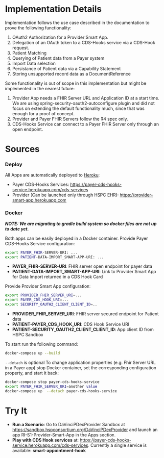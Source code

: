 
# Implementation Details
Implementation follows the use case described in the documentation to prove the following functionality:
1. OAuth2 Authorization for a Provider Smart App.
2. Delegation of an OAuth token to a CDS-Hooks service via a CDS-Hook request.
3. Patient Matching
4. Querying of Patient data from a Payer system
5. Import Data selection
6. Persistance of Patient data via a Capability Statement
7. Storing unsupported record data as a DocumentReference

Some functionality is out of scope in this implementation but might be implemented in the nearest future:
1. Provider App needs a FHIR Server URL and Application ID at a start time. We are using spring-security-oauth2-autoconfigure plugin and did not focus on extending the default functionality much, since that was enough for a proof of concept.
2. Provider and Payer FHIR Servers follow the R4 spec only.
3. CDS-Hooks Service can connect to a Payer FHIR Server only through an open endpoint.

# Sources
### Deploy
All Apps are automatically deployed to [Heroku](https://dashboard.heroku.com):
* Payer CDS-Hooks Services: https://payer-cds-hooks-service.herokuapp.com/cds-services
* Provider (Can be launched only through HSPC EHR): https://provider-smart-app.herokuapp.com

### Docker
***NOTE: We are migrating to gradle build system so docker files are not up to date yet.***

Both apps can be easily deployed in a Docker container.
Provide Payer CDS-Hooks Service configuration:
```sh
export PAYER_FHIR-SERVER-URI: ...
export PATIENT-DATA-IMPORT_SMART-APP-URI: ...
```
* **PAYER_FHIR-SERVER-URI**: FHIR server open endpoint for payer data
* **PATIENT-DATA-IMPORT_SMART-APP-URI**: Link to Provider Smart App for Data Import returned in a CDS Hook Card

Provide Provider Smart App configuration:
```sh
export PROVIDER_FHIR_SERVER_URI=...
export PAYER_CDS_HOOK_URI=...
export SECURITY_OAUTH2_CLIENT_CLIENT_ID=..
```
* **PROVIDER_FHIR_SERVER_URI**: FHIR server secured endpoint for Patient data
* **PATIENT-PAYER_CDS_HOOK_URI**: CDS Hook Service URI
* **PATIENT-SECURITY_OAUTH2_CLIENT_CLIENT_ID**: App client ID from HSPC Sandbox

To start run the following command:
```sh
docker-compose up --build
```
`--detach` is optional
To change application properties (e.g. Fhir Server URL in a Payer app) stop Docker container, set the corresponding configuration property, and start it back:
```sh
docker-compose stop payer-cds-hooks-service
export PAYER_FHIR_SERVER_URI=another value
docker-compose up  --detach payer-cds-hooks-service
```

# Try It
* **Run a Scenario**:
Go to DaVinciPDexProvider Sandbox at https://sandbox.hspconsortium.org/DaVinciPDexProvider and launch an app RI-S1-Provider-Smart-App in the Apps section.
* **Play with CDS Hook services** at: https://payer-cds-hooks-service.herokuapp.com/cds-services. Currently a single service is available: **smart-appointment-hook**
